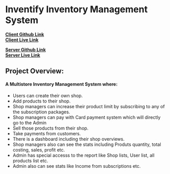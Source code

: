 # Inventify Inventory Management System
**[ Client Github Link](https://github.com/smbmunna/inventify)**
<br>
**[ Client Live Link](https://fresh-bites-6a368.web.app/)**

**[ Server Github Link](https://github.com/smbmunna/inventify-server)**
<br>
**[ Server Live Link](https://inventify-server.vercel.app/)**

##  Project Overview: 
#### A Multistore Inventory Management System where: 
-  Users can create their own shop. 
- Add products to their shop. 
- Shop managers can increase their product limit by subscribing to any of the subscription packages. 
- Shop managers can pay with Card payment system which will directly go to the Admin
- Sell those products from their shop. 
- Take payments from customers. 
- There is a dashboard including their shop overviews. 
- Shop managers also can see the stats including Produts quantity, total costing, sales, profit etc. 
- Admin has special accesss to the report like Shop lists, User list, all products list etc.
- Admin also can see stats like Income from subscriptions etc. 